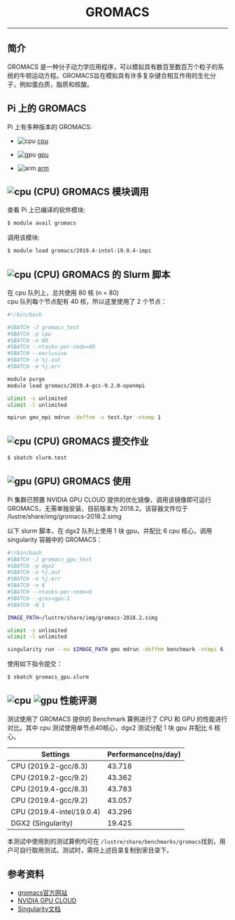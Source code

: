 # <center>GROMACS</center>

---------

## 简介

GROMACS 是一种分子动力学应用程序，可以模拟具有数百至数百万个粒子的系统的牛顿运动方程。GROMACS旨在模拟具有许多复杂键合相互作用的生化分子，例如蛋白质，脂质和核酸。

## Pi 上的 GROMACS

Pi 上有多种版本的 GROMACS:

- ![cpu](https://img.shields.io/badge/-cpu-blue)  [cpu](#cpu-gromacs)

- ![gpu](https://img.shields.io/badge/-gpu-green) [gpu](#gpu-gromacs)

- ![arm](https://img.shields.io/badge/-arm-yellow) [arm](#arm-gromacs)

## ![cpu](https://img.shields.io/badge/-cpu-blue) (CPU) GROMACS 模块调用

查看 Pi 上已编译的软件模块:
```bash
$ module avail gromacs
```

调用该模块:
```bash
$ module load gromacs/2019.4-intel-19.0.4-impi
```

## ![cpu](https://img.shields.io/badge/-cpu-blue) (CPU) GROMACS 的 Slurm 脚本
在 cpu 队列上，总共使用 80 核 (n = 80)<br>
cpu 队列每个节点配有 40 核，所以这里使用了 2 个节点：
```bash
#!/bin/bash

#SBATCH -J gromacs_test
#SBATCH -p cpu
#SBATCH -n 80
#SBATCH --ntasks-per-node=40
#SBATCH --exclusive
#SBATCH -o %j.out
#SBATCH -e %j.err

module purge
module load gromacs/2019.4-gcc-9.2.0-openmpi

ulimit -s unlimited
ulimit -l unlimited

mpirun gmx_mpi mdrun -deffnm -s test.tpr -ntomp 1
```

## ![cpu](https://img.shields.io/badge/-cpu-blue) (CPU) GROMACS 提交作业
```bash
$ sbatch slurm.test
```


## ![gpu](https://img.shields.io/badge/-gpu-green) (GPU) GROMACS 使用

Pi 集群已预置 NVIDIA GPU CLOUD 提供的优化镜像，调用该镜像即可运行 GROMACS，无需单独安装，目前版本为 2018.2。该容器文件位于 /lustre/share/img/gromacs-2018.2.simg

以下 slurm 脚本，在 dgx2 队列上使用 1 块 gpu，并配比 6 cpu 核心，调用 singularity 容器中的 GROMACS：

```bash
#!/bin/bash
#SBATCH -J gromacs_gpu_test
#SBATCH -p dgx2
#SBATCH -o %j.out
#SBATCH -e %j.err
#SBATCH -n 6
#SBATCH --ntasks-per-node=6
#SBATCH --gres=gpu:1
#SBATCH -N 1

IMAGE_PATH=/lustre/share/img/gromacs-2018.2.simg

ulimit -s unlimited
ulimit -l unlimited

singularity run --nv $IMAGE_PATH gmx mdrun -deffnm benchmark -ntmpi 6 -ntomp 1
```

使用如下指令提交：

```bash
$ sbatch gromacs_gpu.slurm
```

## ![cpu](https://img.shields.io/badge/-cpu-blue) ![gpu](https://img.shields.io/badge/-gpu-green) 性能评测

测试使用了 GROMACS 提供的 Benchmark 算例进行了 CPU 和 GPU 的性能进行对比。其中 cpu 测试使用单节点40核心，dgx2 测试分配 1 块 gpu 并配比 6 核心。

| Settings | Performance(ns/day) |
| --- | --- |
| CPU (2019.2-gcc/8.3) | 43.718 |
| CPU (2019.2-gcc/9.2) | 43.362 |
| CPU (2019.4-gcc/8.3) | 43.783 |
| CPU (2019.4-gcc/9.2) | 43.057 |
| CPU (2019.4-intel/19.0.4) | 43.296 |
| DGX2 (Singularity) | 19.425 |

本测试中使用到的测试算例均可在 `/lustre/share/benchmarks/gromacs`找到，用户可自行取用测试。测试时，需将上述目录复制到家目录下。

## 参考资料

- [gromacs官方网站](http://www.gromacs.org/)
- [NVIDIA GPU CLOUD](ngc.nvidia.com)
- [Singularity文档](https://sylabs.io/guides/3.5/user-guide/)
